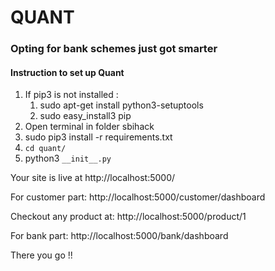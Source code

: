 # QUANT
### Opting for bank schemes just got smarter

#### Instruction to set up Quant

1. If pip3 is not installed :
    1. sudo apt-get install python3-setuptools
    2. sudo easy_install3 pip
2. Open terminal in folder sbihack
3. sudo pip3 install -r requirements.txt
4. ```cd quant/```
5. python3 ```__init__.py```


Your site is live at http://localhost:5000/

For customer part: http://localhost:5000/customer/dashboard

Checkout any product at: http://localhost:5000/product/1

For bank part: http://localhost:5000/bank/dashboard

There you go !!
